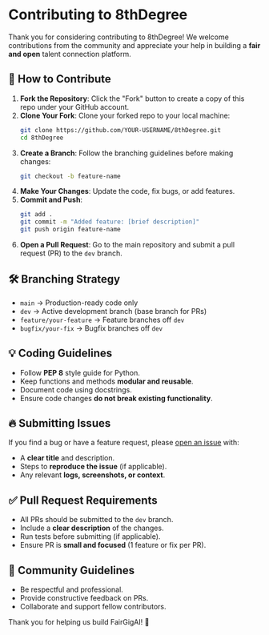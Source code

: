 # Contributing to 8thDegree

Thank you for considering contributing to 8thDegree! We welcome contributions from the community and appreciate your help in building a **fair and open** talent connection platform.

## 🚀 How to Contribute
1. **Fork the Repository**: Click the "Fork" button to create a copy of this repo under your GitHub account.
2. **Clone Your Fork**: Clone your forked repo to your local machine:
   ```sh
   git clone https://github.com/YOUR-USERNAME/8thDegree.git
   cd 8thDegree

   ```
3. **Create a Branch**: Follow the branching guidelines before making changes:
   ```sh
   git checkout -b feature-name
   ```
4. **Make Your Changes**: Update the code, fix bugs, or add features.
5. **Commit and Push**:
   ```sh
   git add .
   git commit -m "Added feature: [brief description]"
   git push origin feature-name
   ```
6. **Open a Pull Request**: Go to the main repository and submit a pull request (PR) to the `dev` branch.

## 🛠 Branching Strategy
- `main` → Production-ready code only
- `dev` → Active development branch (base branch for PRs)
- `feature/your-feature` → Feature branches off `dev`
- `bugfix/your-fix` → Bugfix branches off `dev`

## 💡 Coding Guidelines
- Follow **PEP 8** style guide for Python.
- Keep functions and methods **modular and reusable**.
- Document code using docstrings.
- Ensure code changes **do not break existing functionality**.

## 🔥 Submitting Issues
If you find a bug or have a feature request, please [open an issue](https://github.com/FairGigAI/8thDegree/issues) with:
- A **clear title** and description.
- Steps to **reproduce the issue** (if applicable).
- Any relevant **logs, screenshots, or context**.

## ✅ Pull Request Requirements
- All PRs should be submitted to the `dev` branch.
- Include a **clear description** of the changes.
- Run tests before submitting (if applicable).
- Ensure PR is **small and focused** (1 feature or fix per PR).

## 🤝 Community Guidelines
- Be respectful and professional.
- Provide constructive feedback on PRs.
- Collaborate and support fellow contributors.

Thank you for helping us build FairGigAI! 🚀

